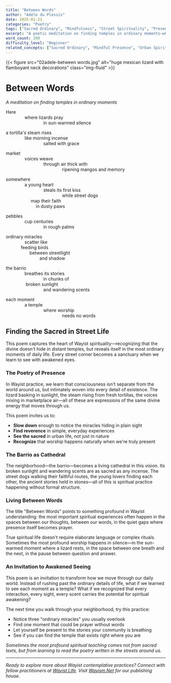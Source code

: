 ```yaml
---
title: "Between Words"
author: "Adéle du Plessis"
date: 2025-01-21
categories: "Poetry"
tags: ["Sacred Ordinary", "Mindfulness", "Street Spirituality", "Present Moment", "Urban Contemplation"]
excerpt: "A poetic meditation on finding temples in ordinary moments—where lizards pray in sunlight and street dogs map their faith in dusty paws."
word_count: 200
difficulty_level: "Beginner"
related_concepts: ["Sacred Ordinary", "Mindful Presence", "Urban Spirituality", "Finding God Everywhere"]
---
```

{{< figure src="02adele-between words.jpg" alt="huge mexican lizard with flamboyant neck decorations" class="img-fluid" >}}
# Between Words

*A meditation on finding temples in ordinary moments*

Here  
&nbsp;&nbsp;&nbsp;&nbsp;&nbsp;&nbsp;&nbsp;&nbsp;&nbsp;&nbsp;&nbsp;&nbsp;&nbsp;&nbsp;&nbsp;where lizards pray  
&nbsp;&nbsp;&nbsp;&nbsp;&nbsp;&nbsp;&nbsp;&nbsp;&nbsp;&nbsp;&nbsp;&nbsp;&nbsp;&nbsp;&nbsp;&nbsp;&nbsp;&nbsp;&nbsp;&nbsp;&nbsp;&nbsp;&nbsp;&nbsp;&nbsp;&nbsp;&nbsp;&nbsp;&nbsp;&nbsp;in sun-warmed silence

a tortilla's steam rises  
&nbsp;&nbsp;&nbsp;&nbsp;&nbsp;&nbsp;&nbsp;&nbsp;&nbsp;&nbsp;&nbsp;&nbsp;&nbsp;&nbsp;&nbsp;like morning incense  
&nbsp;&nbsp;&nbsp;&nbsp;&nbsp;&nbsp;&nbsp;&nbsp;&nbsp;&nbsp;&nbsp;&nbsp;&nbsp;&nbsp;&nbsp;&nbsp;&nbsp;&nbsp;&nbsp;&nbsp;&nbsp;&nbsp;&nbsp;&nbsp;&nbsp;&nbsp;&nbsp;&nbsp;&nbsp;&nbsp;salted with grace

market  
&nbsp;&nbsp;&nbsp;&nbsp;&nbsp;&nbsp;&nbsp;&nbsp;&nbsp;&nbsp;&nbsp;&nbsp;&nbsp;&nbsp;&nbsp;voices weave  
&nbsp;&nbsp;&nbsp;&nbsp;&nbsp;&nbsp;&nbsp;&nbsp;&nbsp;&nbsp;&nbsp;&nbsp;&nbsp;&nbsp;&nbsp;&nbsp;&nbsp;&nbsp;&nbsp;&nbsp;&nbsp;&nbsp;&nbsp;&nbsp;&nbsp;&nbsp;&nbsp;&nbsp;&nbsp;&nbsp;through air thick with  
&nbsp;&nbsp;&nbsp;&nbsp;&nbsp;&nbsp;&nbsp;&nbsp;&nbsp;&nbsp;&nbsp;&nbsp;&nbsp;&nbsp;&nbsp;&nbsp;&nbsp;&nbsp;&nbsp;&nbsp;&nbsp;&nbsp;&nbsp;&nbsp;&nbsp;&nbsp;&nbsp;&nbsp;&nbsp;&nbsp;&nbsp;&nbsp;&nbsp;&nbsp;&nbsp;&nbsp;&nbsp;&nbsp;&nbsp;&nbsp;&nbsp;&nbsp;&nbsp;&nbsp;&nbsp;ripening mangos and memory

somewhere  
&nbsp;&nbsp;&nbsp;&nbsp;&nbsp;&nbsp;&nbsp;&nbsp;&nbsp;&nbsp;&nbsp;&nbsp;&nbsp;&nbsp;&nbsp;a young heart  
&nbsp;&nbsp;&nbsp;&nbsp;&nbsp;&nbsp;&nbsp;&nbsp;&nbsp;&nbsp;&nbsp;&nbsp;&nbsp;&nbsp;&nbsp;&nbsp;&nbsp;&nbsp;&nbsp;&nbsp;&nbsp;&nbsp;&nbsp;&nbsp;&nbsp;&nbsp;&nbsp;&nbsp;&nbsp;&nbsp;steals its first kiss  
&nbsp;&nbsp;&nbsp;&nbsp;&nbsp;&nbsp;&nbsp;&nbsp;&nbsp;&nbsp;&nbsp;&nbsp;&nbsp;&nbsp;&nbsp;&nbsp;&nbsp;&nbsp;&nbsp;&nbsp;&nbsp;&nbsp;&nbsp;&nbsp;&nbsp;&nbsp;&nbsp;&nbsp;&nbsp;&nbsp;&nbsp;&nbsp;&nbsp;&nbsp;&nbsp;&nbsp;&nbsp;&nbsp;&nbsp;&nbsp;&nbsp;&nbsp;&nbsp;&nbsp;&nbsp;while street dogs  
&nbsp;&nbsp;&nbsp;&nbsp;&nbsp;&nbsp;&nbsp;&nbsp;&nbsp;&nbsp;&nbsp;&nbsp;&nbsp;&nbsp;&nbsp;&nbsp;&nbsp;&nbsp;&nbsp;&nbsp;map their faith  
&nbsp;&nbsp;&nbsp;&nbsp;&nbsp;&nbsp;&nbsp;&nbsp;&nbsp;&nbsp;&nbsp;&nbsp;&nbsp;&nbsp;&nbsp;&nbsp;&nbsp;&nbsp;&nbsp;&nbsp;&nbsp;&nbsp;&nbsp;&nbsp;in dusty paws

pebbles  
&nbsp;&nbsp;&nbsp;&nbsp;&nbsp;&nbsp;&nbsp;&nbsp;&nbsp;&nbsp;&nbsp;&nbsp;&nbsp;&nbsp;&nbsp;cup centuries  
&nbsp;&nbsp;&nbsp;&nbsp;&nbsp;&nbsp;&nbsp;&nbsp;&nbsp;&nbsp;&nbsp;&nbsp;&nbsp;&nbsp;&nbsp;&nbsp;&nbsp;&nbsp;&nbsp;&nbsp;&nbsp;&nbsp;&nbsp;&nbsp;&nbsp;&nbsp;&nbsp;&nbsp;&nbsp;&nbsp;in rough palms

ordinary miracles  
&nbsp;&nbsp;&nbsp;&nbsp;&nbsp;&nbsp;&nbsp;&nbsp;&nbsp;&nbsp;&nbsp;&nbsp;&nbsp;&nbsp;&nbsp;scatter like  
&nbsp;&nbsp;&nbsp;&nbsp;&nbsp;&nbsp;&nbsp;&nbsp;&nbsp;&nbsp;&nbsp;&nbsp;feeding birds  
&nbsp;&nbsp;&nbsp;&nbsp;&nbsp;&nbsp;&nbsp;&nbsp;&nbsp;&nbsp;&nbsp;&nbsp;&nbsp;&nbsp;&nbsp;&nbsp;&nbsp;&nbsp;&nbsp;between streetlight  
&nbsp;&nbsp;&nbsp;&nbsp;&nbsp;&nbsp;&nbsp;&nbsp;&nbsp;&nbsp;&nbsp;&nbsp;&nbsp;&nbsp;&nbsp;&nbsp;&nbsp;&nbsp;&nbsp;&nbsp;&nbsp;&nbsp;&nbsp;&nbsp;&nbsp;&nbsp;&nbsp;and shadow

the barrio  
&nbsp;&nbsp;&nbsp;&nbsp;&nbsp;&nbsp;&nbsp;&nbsp;&nbsp;&nbsp;&nbsp;&nbsp;&nbsp;&nbsp;&nbsp;breathes its stories  
&nbsp;&nbsp;&nbsp;&nbsp;&nbsp;&nbsp;&nbsp;&nbsp;&nbsp;&nbsp;&nbsp;&nbsp;&nbsp;&nbsp;&nbsp;&nbsp;&nbsp;&nbsp;&nbsp;&nbsp;&nbsp;&nbsp;&nbsp;&nbsp;&nbsp;&nbsp;&nbsp;&nbsp;&nbsp;&nbsp;in chunks of  
&nbsp;&nbsp;&nbsp;&nbsp;&nbsp;&nbsp;&nbsp;&nbsp;&nbsp;&nbsp;&nbsp;&nbsp;&nbsp;&nbsp;&nbsp;&nbsp;broken sunlight  
&nbsp;&nbsp;&nbsp;&nbsp;&nbsp;&nbsp;&nbsp;&nbsp;&nbsp;&nbsp;&nbsp;&nbsp;&nbsp;&nbsp;&nbsp;&nbsp;&nbsp;&nbsp;&nbsp;&nbsp;&nbsp;&nbsp;&nbsp;&nbsp;&nbsp;&nbsp;&nbsp;&nbsp;&nbsp;&nbsp;and wandering scents

each moment  
&nbsp;&nbsp;&nbsp;&nbsp;&nbsp;&nbsp;&nbsp;&nbsp;&nbsp;&nbsp;&nbsp;&nbsp;&nbsp;&nbsp;&nbsp;a temple  
&nbsp;&nbsp;&nbsp;&nbsp;&nbsp;&nbsp;&nbsp;&nbsp;&nbsp;&nbsp;&nbsp;&nbsp;&nbsp;&nbsp;&nbsp;&nbsp;&nbsp;&nbsp;&nbsp;&nbsp;&nbsp;&nbsp;&nbsp;&nbsp;&nbsp;&nbsp;&nbsp;&nbsp;&nbsp;&nbsp;where worship  
&nbsp;&nbsp;&nbsp;&nbsp;&nbsp;&nbsp;&nbsp;&nbsp;&nbsp;&nbsp;&nbsp;&nbsp;&nbsp;&nbsp;&nbsp;&nbsp;&nbsp;&nbsp;&nbsp;&nbsp;&nbsp;&nbsp;&nbsp;&nbsp;&nbsp;&nbsp;&nbsp;&nbsp;&nbsp;&nbsp;&nbsp;&nbsp;&nbsp;&nbsp;&nbsp;&nbsp;&nbsp;&nbsp;&nbsp;&nbsp;&nbsp;&nbsp;&nbsp;&nbsp;&nbsp;needs no words

## Finding the Sacred in Street Life

This poem captures the heart of Wayist spirituality—recognizing that the divine doesn't hide in distant temples, but reveals itself in the most ordinary moments of daily life. Every street corner becomes a sanctuary when we learn to see with awakened eyes.

### The Poetry of Presence

In Wayist practice, we learn that consciousness isn't separate from the world around us, but intimately woven into every detail of existence. The lizard basking in sunlight, the steam rising from fresh tortillas, the voices mixing in marketplace air—all of these are expressions of the same divine energy that moves through us.

This poem invites us to:

- **Slow down** enough to notice the miracles hiding in plain sight
- **Find reverence** in simple, everyday experiences  
- **See the sacred** in urban life, not just in nature
- **Recognize** that worship happens naturally when we're truly present

### The Barrio as Cathedral

The neighborhood—the barrio—becomes a living cathedral in this vision. Its broken sunlight and wandering scents are as sacred as any incense. The street dogs walking their faithful routes, the young lovers finding each other, the ancient stories held in stones—all of this is spiritual practice happening without formal structure.

### Living Between Words

The title "Between Words" points to something profound in Wayist understanding: the most important spiritual experiences often happen in the spaces between our thoughts, between our words, in the quiet gaps where presence itself becomes prayer.

True spiritual life doesn't require elaborate language or complex rituals. Sometimes the most profound worship happens in silence—in the sun-warmed moment where a lizard rests, in the space between one breath and the next, in the pause between question and answer.

### An Invitation to Awakened Seeing

This poem is an invitation to transform how we move through our daily world. Instead of rushing past the ordinary details of life, what if we learned to see each moment as a temple? What if we recognized that every interaction, every sight, every scent carries the potential for spiritual awakening?

The next time you walk through your neighborhood, try this practice:
- Notice three "ordinary miracles" you usually overlook  
- Find one moment that could be prayer without words
- Let yourself be present to the stories your community is breathing
- See if you can find the temple that exists right where you are

*Sometimes the most profound spiritual teaching comes not from sacred texts, but from learning to read the poetry written in the streets around us.*

---

*Ready to explore more about Wayist contemplative practices? Connect with fellow practitioners at [Wayist.Life](https://wayist.life). Visit [Wayism.Net](https://wayism.net) for our publishing house.*